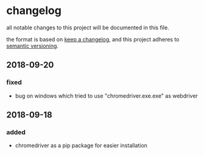 # changelog

all notable changes to this project will be documented in this file.

the format is based on [keep a changelog](https://keepachangelog.com/en/1.0.0/),
and this project adheres to [semantic versioning](https://semver.org/spec/v2.0.0.html).

## 2018-09-20

### fixed

-   bug on windows which tried to use "chromedriver.exe.exe" as webdriver

## 2018-09-18

### added

-   chromedriver as a pip package for easier installation

